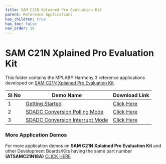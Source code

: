 ```yaml
---
title: SAM C21N Xplained Pro Evaluation Kit
parent: Reference Applications
has_children: true
has_toc: false
nav_order: 16
---
```

# SAM C21N Xplained Pro Evaluation Kit

This folder contains the MPLAB® Harmony 3 reference applications developed on [SAM C21N Xplained Pro Evaluation Kit](https://www.microchip.com/developmenttools/ProductDetails/atsamc21n-xpro).   

|SI No| Demo Name | Download Link |
| --- | --- | -- |
| 1 | [Getting Started](./samc21n_getting_started/readme.md) | [Click Here](https://github.com/MicrochipTech/MPLAB-Harmony-Reference-Apps/releases/latest/download/samc21n_getting_started.zip) |
| 2 | [SDADC Conversion Polling Mode](./sdadc_conversion_polling/readme.md) | [Click Here](https://github.com/MicrochipTech/MPLAB-Harmony-Reference-Apps/releases/latest/download/sdadc_conversion_polling.zip) |
| 3 | [SDADC Conversion Interrupt Mode](./sdadc_conversion_interrupt/readme.md) | [Click Here](https://github.com/MicrochipTech/MPLAB-Harmony-Reference-Apps/releases/latest/download/sdadc_conversion_interrupt.zip) |


### More Application Demos

For more application demos on **SAM C21N Xplained Pro Evaluation Kit** and other Development Boards/Kits having the same part number **(ATSAMC21N18A)** <a href="https://mplab-discover.microchip.com/v1/offeringtype/com.microchip.ide.project?s0=ATSAMC21N18A" target="_blank"> CLICK HERE </a>

